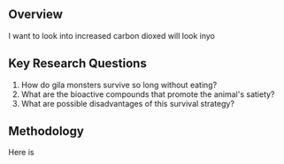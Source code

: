 ## Overview

I want to look into increased carbon dioxed will look  inyo 

## Key Research Questions

1.   How do gila monsters survive so long without eating?
2.   What are the bioactive compounds that promote the animal's satiety?
3.   What are possible disadvantages of this survival strategy? 

## Methodology

Here is 